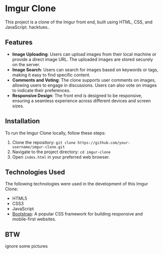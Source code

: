 # Imgur Clone

This project is a clone of the Imgur front end, built using HTML, CSS, and JavaScript. hacktues..

## Features

- **Image Uploading**: Users can upload images from their local machine or provide a direct image URL. The uploaded images are stored securely on the server.
- **Image Search**: Users can search for images based on keywords or tags, making it easy to find specific content.
- **Comments and Voting**: The clone supports user comments on images, allowing users to engage in discussions. Users can also vote on images to indicate their preferences.
- **Responsive Design**: The front end is designed to be responsive, ensuring a seamless experience across different devices and screen sizes.

## Installation

To run the Imgur Clone locally, follow these steps:

1. Clone the repository: `git clone https://github.com/your-username/imgur-clone.git`
2. Navigate to the project directory: `cd imgur-clone`
3. Open `index.html` in your preferred web browser.

## Technologies Used

The following technologies were used in the development of this Imgur Clone:

- HTML5
- CSS3
- JavaScript
- [Bootstrap](https://getbootstrap.com): A popular CSS framework for building responsive and mobile-first websites.

## BTW

ignore some pictures

